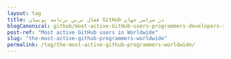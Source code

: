 ```yaml
---
layout: tag
title: فعال ترین برنامه نویسان GitHub در سراسر جهان
blogCanonical: github/most-active-GitHub-users-programmers-developers-in-worldwide/fa/
post-ref: "Most active GitHub users in Worldwide"
slug: "the-most-active-github-programmers-worldwide"
permalink: /tag/the-most-active-github-programmers-worldwide/
---
```


